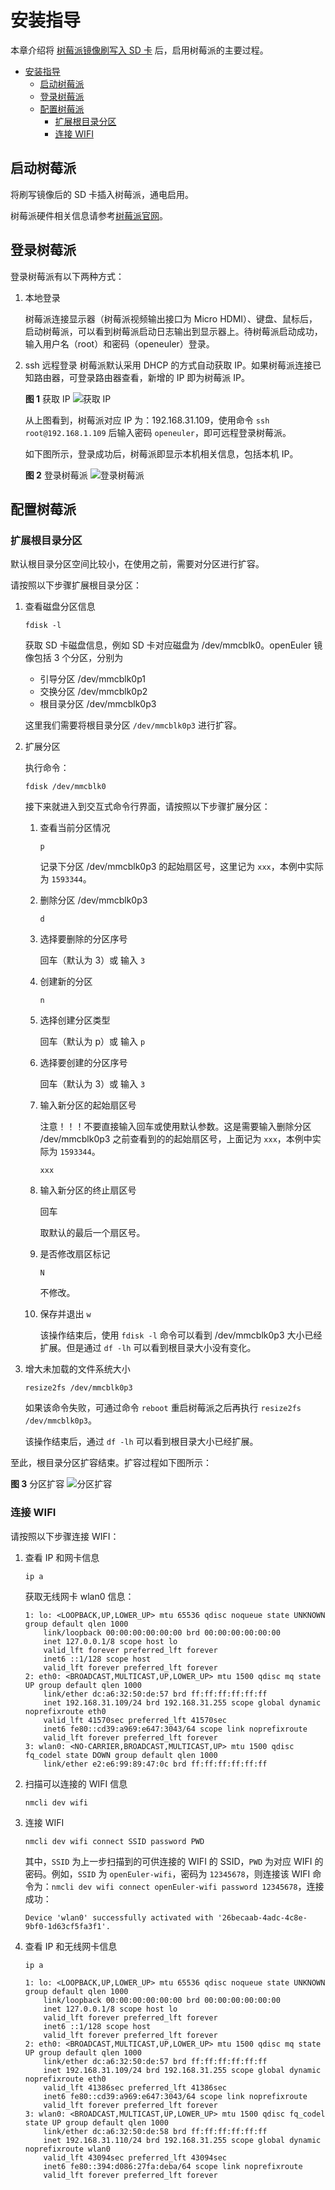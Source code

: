 # 安装指导

本章介绍将 [树莓派镜像刷写入 SD 卡](#安装方式介绍) 后，启用树莓派的主要过程。
<!-- TOC -->

- [安装指导](#安装指导)
    - [启动树莓派](#启动树莓派)
    - [登录树莓派](#登录树莓派)
    - [配置树莓派](#配置树莓派)
        - [扩展根目录分区](#扩展根目录分区)
        - [连接 WIFI](#连接-wifi)

<!-- /TOC -->

## 启动树莓派

将刷写镜像后的 SD 卡插入树莓派，通电启用。

树莓派硬件相关信息请参考[树莓派官网](https://www.raspberrypi.org/)。

## 登录树莓派

登录树莓派有以下两种方式：

1.  本地登录

    树莓派连接显示器（树莓派视频输出接口为 Micro HDMI）、键盘、鼠标后，启动树莓派，可以看到树莓派启动日志输出到显示器上。待树莓派启动成功，输入用户名（root）和密码（openeuler）登录。

2.  ssh 远程登录
    树莓派默认采用 DHCP 的方式自动获取 IP。如果树莓派连接已知路由器，可登录路由器查看，新增的 IP 即为树莓派 IP。

    **图 1**  获取 IP<a name="zh-cn_topic_0151920806_f6ff7658b349942ea87f4521c0256c313"></a>  ![](figures/获取IP.png "获取 IP")

    从上图看到，树莓派对应 IP 为：192.168.31.109，使用命令 `ssh root@192.168.1.109` 后输入密码 `openeuler`，即可远程登录树莓派。

    如下图所示，登录成功后，树莓派即显示本机相关信息，包括本机 IP。

    **图 2**  登录树莓派<a name="zh-cn_topic_0151920806_f6ff7658b349942ea87f4521c0256c314"></a>  ![](figures/登录树莓派.png "登录树莓派")

## 配置树莓派

### 扩展根目录分区

默认根目录分区空间比较小，在使用之前，需要对分区进行扩容。

请按照以下步骤扩展根目录分区：

1.  查看磁盘分区信息

    `fdisk -l`
    
    获取 SD 卡磁盘信息，例如 SD 卡对应磁盘为 /dev/mmcblk0。openEuler 镜像包括 3 个分区，分别为

    - 引导分区 /dev/mmcblk0p1
    - 交换分区 /dev/mmcblk0p2
    - 根目录分区 /dev/mmcblk0p3

    这里我们需要将根目录分区 `/dev/mmcblk0p3` 进行扩容。

2.  扩展分区

    执行命令：
    
    `fdisk /dev/mmcblk0`
    
    接下来就进入到交互式命令行界面，请按照以下步骤扩展分区：

    1.  查看当前分区情况

        `p`
        
        记录下分区 /dev/mmcblk0p3 的起始扇区号，这里记为 `xxx`，本例中实际为 `1593344`。

    2.  删除分区 /dev/mmcblk0p3

        `d`

    3.  选择要删除的分区序号

        回车（默认为 3）或 输入 `3`

    4.  创建新的分区

        `n`

    5.  选择创建分区类型

        回车（默认为 p）或 输入 `p`

    6.  选择要创建的分区序号

        回车（默认为 3）或 输入 `3`

    7.  输入新分区的起始扇区号

        注意！！！不要直接输入回车或使用默认参数。这是需要输入删除分区 /dev/mmcblk0p3 之前查看到的的起始扇区号，上面记为 `xxx`，本例中实际为 `1593344`。
        
        `xxx`

    8.  输入新分区的终止扇区号

        回车
        
        取默认的最后一个扇区号。

    9.  是否修改扇区标记

        `N`
        
        不修改。

    10. 保存并退出
        `w`
        
        该操作结束后，使用 `fdisk -l` 命令可以看到 /dev/mmcblk0p3 大小已经扩展。但是通过 `df -lh` 可以看到根目录大小没有变化。

3.  增大未加载的文件系统大小
        
    `resize2fs /dev/mmcblk0p3`

    如果该命令失败，可通过命令 `reboot` 重启树莓派之后再执行 `resize2fs /dev/mmcblk0p3`。
    
    该操作结束后，通过 `df -lh` 可以看到根目录大小已经扩展。

至此，根目录分区扩容结束。扩容过程如下图所示：

**图 3**  分区扩容<a name="zh-cn_topic_0151920806_f6ff7658b349942ea87f4521c0256c315"></a>  ![](figures/分区扩容.png "分区扩容")

### 连接 WIFI

请按照以下步骤连接 WIFI：

1.  查看 IP 和网卡信息
    
    `ip a`

    获取无线网卡 wlan0 信息：
    
    ```
    1: lo: <LOOPBACK,UP,LOWER_UP> mtu 65536 qdisc noqueue state UNKNOWN group default qlen 1000
        link/loopback 00:00:00:00:00:00 brd 00:00:00:00:00:00
        inet 127.0.0.1/8 scope host lo
        valid_lft forever preferred_lft forever
        inet6 ::1/128 scope host
        valid_lft forever preferred_lft forever
    2: eth0: <BROADCAST,MULTICAST,UP,LOWER_UP> mtu 1500 qdisc mq state UP group default qlen 1000
        link/ether dc:a6:32:50:de:57 brd ff:ff:ff:ff:ff:ff
        inet 192.168.31.109/24 brd 192.168.31.255 scope global dynamic noprefixroute eth0
        valid_lft 41570sec preferred_lft 41570sec
        inet6 fe80::cd39:a969:e647:3043/64 scope link noprefixroute
        valid_lft forever preferred_lft forever
    3: wlan0: <NO-CARRIER,BROADCAST,MULTICAST,UP> mtu 1500 qdisc fq_codel state DOWN group default qlen 1000
        link/ether e2:e6:99:89:47:0c brd ff:ff:ff:ff:ff:ff
    ```

2.  扫描可以连接的 WIFI 信息

    `nmcli dev wifi`

3.  连接 WIFI

    `nmcli dev wifi connect SSID password PWD`

    其中，`SSID` 为上一步扫描到的可供连接的 WIFI 的 SSID，`PWD` 为对应 WIFI 的密码。例如，`SSID` 为 `openEuler-wifi`，密码为 `12345678`，则连接该 WIFI 命令为：`nmcli dev wifi connect openEuler-wifi password 12345678`，连接成功：

    ```
    Device 'wlan0' successfully activated with '26becaab-4adc-4c8e-9bf0-1d63cf5fa3f1'.
    ```

4.  查看 IP 和无线网卡信息

    `ip a`

    ```
    1: lo: <LOOPBACK,UP,LOWER_UP> mtu 65536 qdisc noqueue state UNKNOWN group default qlen 1000
        link/loopback 00:00:00:00:00:00 brd 00:00:00:00:00:00
        inet 127.0.0.1/8 scope host lo
        valid_lft forever preferred_lft forever
        inet6 ::1/128 scope host
        valid_lft forever preferred_lft forever
    2: eth0: <BROADCAST,MULTICAST,UP,LOWER_UP> mtu 1500 qdisc mq state UP group default qlen 1000
        link/ether dc:a6:32:50:de:57 brd ff:ff:ff:ff:ff:ff
        inet 192.168.31.109/24 brd 192.168.31.255 scope global dynamic noprefixroute eth0
        valid_lft 41386sec preferred_lft 41386sec
        inet6 fe80::cd39:a969:e647:3043/64 scope link noprefixroute
        valid_lft forever preferred_lft forever
    3: wlan0: <BROADCAST,MULTICAST,UP,LOWER_UP> mtu 1500 qdisc fq_codel state UP group default qlen 1000
        link/ether dc:a6:32:50:de:58 brd ff:ff:ff:ff:ff:ff
        inet 192.168.31.110/24 brd 192.168.31.255 scope global dynamic noprefixroute wlan0
        valid_lft 43094sec preferred_lft 43094sec
        inet6 fe80::394:d086:27fa:deba/64 scope link noprefixroute
        valid_lft forever preferred_lft forever
    ```
